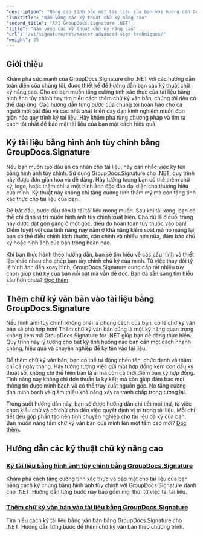 ```yaml
---
"description": "Nâng cao tính bảo mật tài liệu của bạn với hướng dẫn GroupDocs.Signature dành cho .NET. Tìm hiểu các kỹ thuật chữ ký nâng cao, từ hình ảnh tùy chỉnh đến chữ ký văn bản."
"linktitle": "Nắm vững các kỹ thuật chữ ký nâng cao"
"second_title": "API GroupDocs.Signature .NET"
"title": "Nắm vững các kỹ thuật chữ ký nâng cao"
"url": "/vi/signature/net/master-advanced-sign-techniques/"
"weight": 25
---
```


## Giới thiệu

Khám phá sức mạnh của GroupDocs.Signature cho .NET với các hướng dẫn toàn diện của chúng tôi, được thiết kế để hướng dẫn bạn các kỹ thuật chữ ký nâng cao. Cho dù bạn muốn tăng cường tính xác thực của tài liệu bằng hình ảnh tùy chỉnh hay tìm hiểu cách thêm chữ ký văn bản, chúng tôi đều có thể đáp ứng. Các hướng dẫn từng bước của chúng tôi hoàn hảo cho cả người mới bắt đầu và các nhà phát triển dày dạn kinh nghiệm muốn đơn giản hóa quy trình ký tài liệu. Hãy khám phá từng phương pháp và tìm ra cách tốt nhất để bảo mật tài liệu của bạn một cách hiệu quả. 

## Ký tài liệu bằng hình ảnh tùy chỉnh bằng GroupDocs.Signature
Nếu bạn muốn tạo dấu ấn cá nhân cho tài liệu, hãy cân nhắc việc ký tên bằng hình ảnh tùy chỉnh. Sử dụng GroupDocs.Signature cho .NET, quy trình này được đơn giản hóa và dễ dàng. Hãy tưởng tượng bạn có thể thêm chữ ký, logo, hoặc thậm chí là một hình ảnh độc đáo đại diện cho thương hiệu của mình. Kỹ thuật này không chỉ tăng cường tính thẩm mỹ mà còn tăng tính xác thực cho tài liệu của bạn.

Để bắt đầu, bước đầu tiên là tải tài liệu mong muốn. Sau khi tải xong, bạn có thể chỉ định vị trí muốn hình ảnh tùy chỉnh xuất hiện. Cho dù là ở cuối trang hay được đặt gọn gàng ở một góc, điều đó hoàn toàn tùy thuộc vào bạn! Điểm tuyệt vời của tính năng này nằm ở khả năng kiểm soát mà nó mang lại; bạn có thể điều chỉnh kích thước, căn chỉnh và nhiều hơn nữa, đảm bảo chữ ký hoặc hình ảnh của bạn trông hoàn hảo.

Khi bạn thực hành theo hướng dẫn, bạn sẽ tìm hiểu về các cấu hình và thiết lập khác nhau cho phép bạn tùy chỉnh chữ ký của mình. Từ việc thay đổi tỷ lệ hình ảnh đến xoay hình, GroupDocs.Signature cung cấp rất nhiều tùy chọn giúp chữ ký của bạn nổi bật mà vẫn dễ đọc. Bạn đã sẵn sàng tìm hiểu sâu hơn chưa? [Đọc thêm](./sign-documents-with-custom-image/).

## Thêm chữ ký văn bản vào tài liệu bằng GroupDocs.Signature
Nếu hình ảnh tùy chỉnh không phải là phong cách của bạn, có lẽ chữ ký văn bản sẽ phù hợp hơn! Thêm chữ ký văn bản cũng là một kỹ năng quan trọng không kém mà GroupDocs.Signature for .NET giúp bạn dễ dàng thực hiện. Quy trình này lý tưởng cho bất kỳ tình huống nào bạn cần một cách nhanh chóng, hiệu quả và chuyên nghiệp để ký tên vào tài liệu.

Để thêm chữ ký văn bản, bạn có thể tự động chèn tên, chức danh và thậm chí cả ngày tháng. Hãy tưởng tượng việc gửi một hợp đồng kèm con dấu kỹ thuật số, không chỉ thể hiện bạn là ai mà còn cả thời điểm bạn ký hợp đồng. Tính năng này không chỉ đơn thuần là ký kết; mà còn giúp đảm bảo mọi thông tin được minh bạch và có thể truy xuất nguồn gốc. Nó tăng cường tính minh bạch và giảm thiểu khả năng xảy ra tranh chấp trong tương lai.

Trong suốt hướng dẫn này, bạn sẽ được hướng dẫn chi tiết mọi thứ, từ việc chọn kiểu chữ và cỡ chữ cho đến việc quyết định vị trí trong tài liệu. Mỗi chi tiết đều góp phần tạo nên tính chuyên nghiệp cho tài liệu đã ký của bạn. Bạn muốn nâng tầm chữ ký văn bản của mình lên một tầm cao mới? [Đọc thêm](./add-text-signatures-to-documents/).

## Hướng dẫn các kỹ thuật chữ ký nâng cao
### [Ký tài liệu bằng hình ảnh tùy chỉnh bằng GroupDocs.Signature](./sign-documents-with-custom-image/)
Khám phá cách tăng cường tính xác thực và bảo mật cho tài liệu của bạn bằng cách ký chúng bằng hình ảnh tùy chỉnh với GroupDocs.Signature dành cho .NET. Hướng dẫn từng bước này bao gồm mọi thứ, từ việc tải tài liệu.
### [Thêm chữ ký văn bản vào tài liệu bằng GroupDocs.Signature](./add-text-signatures-to-documents/)
Tìm hiểu cách ký tài liệu bằng văn bản bằng GroupDocs.Signature cho .NET. Hướng dẫn từng bước để thêm chữ ký văn bản theo chương trình.